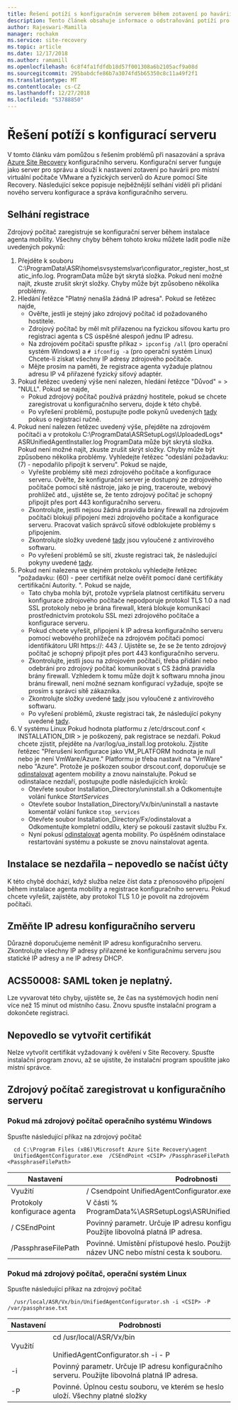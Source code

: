 ```yaml
---
title: Řešení potíží s konfiguračním serverem během zotavení po havárii virtuálních počítačů VMware a fyzických serverů do Azure pomocí Azure Site Recovery | Dokumentace Microsoftu
description: Tento článek obsahuje informace o odstraňování potíží pro nasazení konfiguračního serveru pro zotavení po havárii virtuálních počítačů VMware a fyzických serverů do Azure pomocí Azure Site Recovery.
author: Rajeswari-Mamilla
manager: rochakm
ms.service: site-recovery
ms.topic: article
ms.date: 12/17/2018
ms.author: ramamill
ms.openlocfilehash: 6c8f4fa1fdfdb18d57f001308a6b2105acf9a08d
ms.sourcegitcommit: 295babdcfe86b7a3074fd5b65350c8c11a49f2f1
ms.translationtype: MT
ms.contentlocale: cs-CZ
ms.lasthandoff: 12/27/2018
ms.locfileid: "53788850"
---
```

# <a name="troubleshoot-configuration-server-issues"></a>Řešení potíží s konfigurací serveru

V tomto článku vám pomůžou s řešením problémů při nasazování a správa [Azure Site Recovery](site-recovery-overview.md) konfiguračního serveru. Konfigurační server funguje jako server pro správu a slouží k nastavení zotavení po havárii pro místní virtuální počítače VMware a fyzických serverů do Azure pomocí Site Recovery. Následující sekce popisuje nejběžnější selhání viděli při přidání nového serveru konfigurace a správa konfiguračního serveru.

## <a name="registration-failures"></a>Selhání registrace

Zdrojový počítač zaregistruje se konfigurační server během instalace agenta mobility. Všechny chyby během tohoto kroku můžete ladit podle níže uvedených pokynů:

1. Přejděte k souboru C:\ProgramData\ASR\home\svsystems\var\configurator_register_host_static_info.log. ProgramData může být skrytá složka. Pokud není možné najít, zkuste zrušit skrýt složky. Chyby může být způsobeno několika problémy.
2. Hledání řetězce "Platný nenašla žádná IP adresa". Pokud se řetězec najde,
    - Ověřte, jestli je stejný jako zdrojový počítač id požadovaného hostitele.
    - Zdrojový počítač by měl mít přiřazenou na fyzickou síťovou kartu pro registraci agenta s CS úspěšné alespoň jednu IP adresu.
    - Na zdrojovém počítači spusťte příkaz `> ipconfig /all` (pro operační systém Windows) a `# ifconfig -a` (pro operační systém Linux) Chcete-li získat všechny IP adresy zdrojového počítače.
    - Mějte prosím na paměti, že registrace agenta vyžaduje platnou adresu IP v4 přiřazené fyzický síťový adaptér.
3. Pokud řetězec uvedený výše není nalezen, hledání řetězce "Důvod" = > "NULL". Pokud se najde,
    - Pokud zdrojový počítač používá prázdný hostitele, pokud se chcete zaregistrovat u konfiguračního serveru, dojde k této chybě.
    - Po vyřešení problémů, postupujte podle pokynů uvedených [tady](vmware-azure-troubleshoot-configuration-server.md#register-source-machine-with-configuration-server) pokus o registraci ručně.
4. Pokud není nalezen řetězec uvedený výše, přejděte na zdrojovém počítači a v protokolu C:\ProgramData\ASRSetupLogs\UploadedLogs\* ASRUnifiedAgentInstaller.log ProgramData může být skrytá složka. Pokud není možné najít, zkuste zrušit skrýt složky. Chyby může být způsobeno několika problémy. Vyhledejte řetězec "odeslání požadavku: (7) - nepodařilo připojit k serveru". Pokud se najde,
    - Vyřešte problémy sítě mezi zdrojového počítače a konfigurace serveru. Ověřte, že konfigurační server je dostupný ze zdrojového počítače pomocí sítě nástroje, jako je ping, traceroute, webový prohlížeč atd., ujistěte se, že tento zdrojový počítač je schopný připojit přes port 443 konfiguračního serveru.
    - Zkontrolujte, jestli nejsou žádná pravidla brány firewall na zdrojovém počítači blokují připojení mezi zdrojového počítače a konfigurace serveru. Pracovat vašich správců síťové odblokujete problémy s připojením.
    - Zkontrolujte složky uvedené [tady](vmware-azure-set-up-source.md#azure-site-recovery-folder-exclusions-from-antivirus-program) jsou vyloučené z antivirového softwaru.
    - Po vyřešení problémů se sítí, zkuste registraci tak, že následující pokyny uvedené [tady](vmware-azure-troubleshoot-configuration-server.md#register-source-machine-with-configuration-server).
5. Pokud není nalezena ve stejném protokolu vyhledejte řetězec "požadavku: (60) - peer certifikát nelze ověřit pomocí dané certifikáty certifikační Autority. ". Pokud se najde, 
    - Tato chyba mohla být, protože vypršela platnost certifikátu serveru konfigurace zdrojového počítače nepodporuje protokol TLS 1.0 a nad SSL protokoly nebo je brána firewall, která blokuje komunikaci prostřednictvím protokolu SSL mezi zdrojového počítače a konfigurace serveru.
    - Pokud chcete vyřešit, připojení k IP adresa konfiguračního serveru pomocí webového prohlížeče na zdrojovém počítači pomocí identifikátoru URI https://<CSIPADDRESS>: 443 /. Ujistěte se, že se že tento zdrojový počítač je schopný připojit přes port 443 konfiguračního serveru.
    - Zkontrolujte, jestli jsou na zdrojovém počítači, třeba přidání nebo odebrání pro zdrojový počítač komunikovat s CS žádná pravidla brány firewall. Vzhledem k tomu může dojít k softwaru mnoha jinou bránu firewall, není možné seznam konfigurací vyžaduje, spojte se prosím s správci sítě zákazníka.
    - Zkontrolujte složky uvedené [tady](vmware-azure-set-up-source.md#azure-site-recovery-folder-exclusions-from-antivirus-program) jsou vyloučené z antivirového softwaru.  
    - Po vyřešení problémů, zkuste registraci tak, že následující pokyny uvedené [tady](vmware-azure-troubleshoot-configuration-server.md#register-source-machine-with-configuration-server).
6. V systému Linux Pokud hodnota platformu z /etc/drscout.conf < INSTALLATION_DIR > je poškozený, pak registrace se nezdaří. Pokud chcete zjistit, přejděte na /var/log/ua_install.log protokolu. Zjistíte řetězec "Přerušení konfigurace jako VM_PLATFORM hodnota je null nebo je není VmWare/Azure." Platformu je třeba nastavit na "VmWare" nebo "Azure". Protože je poškozen soubor drscout.conf, doporučuje se [odinstalovat](vmware-physical-mobility-service-overview.md#uninstall-the-mobility-service) agentem mobility a znovu nainstalujte. Pokud se odinstalace nezdaří, postupujte podle následujících kroků:
    - Otevřete soubor Installation_Directory/uninstall.sh a Odkomentujte volání funkce *StartServices*
    - Otevřete soubor Installation_Directory/Vx/bin/uninstall a nastavte komentář volání funkce `stop_services`
    - Otevřete soubor Installation_Directory/Fx/odinstalovat a Odkomentujte kompletní oddílu, který se pokouší zastavit službu Fx.
    - Nyní pokusí [odinstalovat](vmware-physical-mobility-service-overview.md#uninstall-the-mobility-service) agenta mobility. Po úspěšném odinstalace restartování systému a pokuste se znovu nainstalovat agenta.

## <a name="installation-failure---failed-to-load-accounts"></a>Instalace se nezdařila – nepovedlo se načíst účty

K této chybě dochází, když služba nelze číst data z přenosového připojení během instalace agenta mobility a registrace konfiguračního serveru. Pokud chcete vyřešit, zajistěte, aby protokol TLS 1.0 je povolit na zdrojovém počítači.

## <a name="change-ip-address-of-configuration-server"></a>Změňte IP adresu konfiguračního serveru

Důrazně doporučujeme neměnit IP adresu konfiguračního serveru. Zkontrolujte všechny IP adresy přiřazené ke konfiguračnímu serveru jsou statické IP adresy a ne IP adresy DHCP.

## <a name="acs50008-saml-token-is-invalid"></a>ACS50008: SAML token je neplatný.

Lze vyvarovat této chyby, ujistěte se, že čas na systémových hodin není více než 15 minut od místního času. Znovu spusťte instalační program a dokončete registraci.

## <a name="failed-to-create-certificate"></a>Nepovedlo se vytvořit certifikát

Nelze vytvořit certifikát vyžadovaný k ověření v Site Recovery. Spusťte instalační program znovu, až se ujistíte, že instalační program spouštíte jako místní správce.

## <a name="register-source-machine-with-configuration-server"></a>Zdrojový počítač zaregistrovat u konfiguračního serveru

### <a name="if-source-machine-has-windows-os"></a>Pokud má zdrojový počítač operačního systému Windows

Spusťte následující příkaz na zdrojový počítač

```
  cd C:\Program Files (x86)\Microsoft Azure Site Recovery\agent
  UnifiedAgentConfigurator.exe  /CSEndPoint <CSIP> /PassphraseFilePath <PassphraseFilePath>
  ```
**Nastavení** | **Podrobnosti**
--- | ---
Využití | / Csendpoint UnifiedAgentConfigurator.exe  <CSIP> /passphrasefilepath <PassphraseFilePath>
Protokoly konfigurace agenta | V části % ProgramData%\ASRSetupLogs\ASRUnifiedAgentConfigurator.log.
/ CSEndPoint | Povinný parametr. Určuje IP adresu konfiguračního serveru. Použijte libovolná platná IP adresa.
/PassphraseFilePath |  Povinné. Umístění přístupové heslo. Použijte libovolný platný název UNC nebo místní cesta k souboru.

### <a name="if-source-machine-has-linux-os"></a>Pokud má zdrojový počítač, operační systém Linux

Spusťte následující příkaz na zdrojový počítač

```
  /usr/local/ASR/Vx/bin/UnifiedAgentConfigurator.sh -i <CSIP> -P /var/passphrase.txt
  ```
**Nastavení** | **Podrobnosti**
--- | ---
Využití | cd /usr/local/ASR/Vx/bin<br/><br/> UnifiedAgentConfigurator.sh -i <CSIP> - P <PassphraseFilePath>
-i | Povinný parametr. Určuje IP adresu konfiguračního serveru. Použijte libovolná platná IP adresa.
-P |  Povinné. Úplnou cestu souboru, ve kterém se heslo uloží. Všechny platné složky